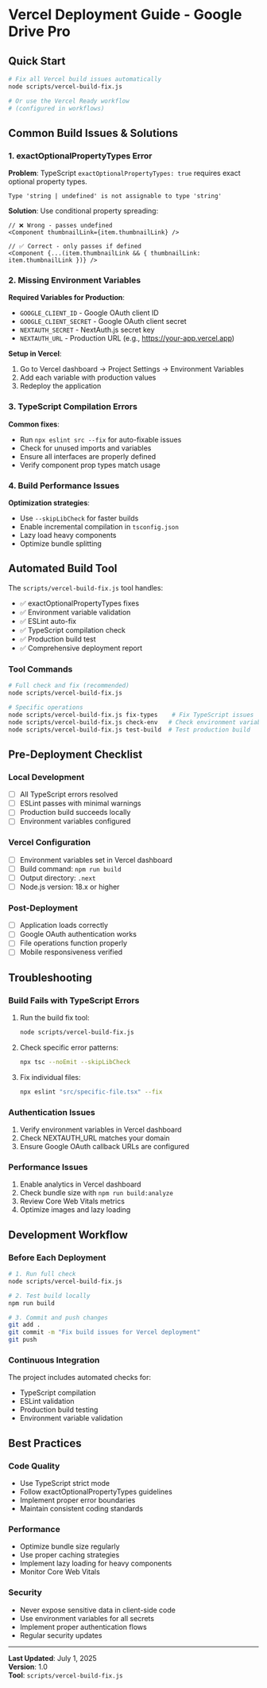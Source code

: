 # Vercel Deployment Guide - Google Drive Pro

## Quick Start

```bash
# Fix all Vercel build issues automatically
node scripts/vercel-build-fix.js

# Or use the Vercel Ready workflow
# (configured in workflows)
```

## Common Build Issues & Solutions

### 1. exactOptionalPropertyTypes Error

**Problem**: TypeScript `exactOptionalPropertyTypes: true` requires exact optional property types.

```
Type 'string | undefined' is not assignable to type 'string'
```

**Solution**: Use conditional property spreading:

```tsx
// ❌ Wrong - passes undefined
<Component thumbnailLink={item.thumbnailLink} />

// ✅ Correct - only passes if defined  
<Component {...(item.thumbnailLink && { thumbnailLink: item.thumbnailLink })} />
```

### 2. Missing Environment Variables

**Required Variables for Production**:
- `GOOGLE_CLIENT_ID` - Google OAuth client ID
- `GOOGLE_CLIENT_SECRET` - Google OAuth client secret  
- `NEXTAUTH_SECRET` - NextAuth.js secret key
- `NEXTAUTH_URL` - Production URL (e.g., https://your-app.vercel.app)

**Setup in Vercel**:
1. Go to Vercel dashboard → Project Settings → Environment Variables
2. Add each variable with production values
3. Redeploy the application

### 3. TypeScript Compilation Errors

**Common fixes**:
- Run `npx eslint src --fix` for auto-fixable issues
- Check for unused imports and variables
- Ensure all interfaces are properly defined
- Verify component prop types match usage

### 4. Build Performance Issues

**Optimization strategies**:
- Use `--skipLibCheck` for faster builds
- Enable incremental compilation in `tsconfig.json`
- Lazy load heavy components
- Optimize bundle splitting

## Automated Build Tool

The `scripts/vercel-build-fix.js` tool handles:

- ✅ exactOptionalPropertyTypes fixes
- ✅ Environment variable validation  
- ✅ ESLint auto-fix
- ✅ TypeScript compilation check
- ✅ Production build test
- ✅ Comprehensive deployment report

### Tool Commands

```bash
# Full check and fix (recommended)
node scripts/vercel-build-fix.js

# Specific operations
node scripts/vercel-build-fix.js fix-types    # Fix TypeScript issues
node scripts/vercel-build-fix.js check-env   # Check environment variables
node scripts/vercel-build-fix.js test-build  # Test production build
```

## Pre-Deployment Checklist

### Local Development
- [ ] All TypeScript errors resolved
- [ ] ESLint passes with minimal warnings
- [ ] Production build succeeds locally
- [ ] Environment variables configured

### Vercel Configuration
- [ ] Environment variables set in Vercel dashboard
- [ ] Build command: `npm run build` 
- [ ] Output directory: `.next`
- [ ] Node.js version: 18.x or higher

### Post-Deployment
- [ ] Application loads correctly
- [ ] Google OAuth authentication works
- [ ] File operations function properly
- [ ] Mobile responsiveness verified

## Troubleshooting

### Build Fails with TypeScript Errors

1. Run the build fix tool:
   ```bash
   node scripts/vercel-build-fix.js
   ```

2. Check specific error patterns:
   ```bash
   npx tsc --noEmit --skipLibCheck
   ```

3. Fix individual files:
   ```bash
   npx eslint "src/specific-file.tsx" --fix
   ```

### Authentication Issues

1. Verify environment variables in Vercel dashboard
2. Check NEXTAUTH_URL matches your domain
3. Ensure Google OAuth callback URLs are configured

### Performance Issues

1. Enable analytics in Vercel dashboard
2. Check bundle size with `npm run build:analyze`
3. Review Core Web Vitals metrics
4. Optimize images and lazy loading

## Development Workflow

### Before Each Deployment

```bash
# 1. Run full check
node scripts/vercel-build-fix.js

# 2. Test build locally
npm run build

# 3. Commit and push changes
git add .
git commit -m "Fix build issues for Vercel deployment"
git push
```

### Continuous Integration

The project includes automated checks for:
- TypeScript compilation
- ESLint validation  
- Production build testing
- Environment variable validation

## Best Practices

### Code Quality
- Use TypeScript strict mode
- Follow exactOptionalPropertyTypes guidelines
- Implement proper error boundaries
- Maintain consistent coding standards

### Performance
- Optimize bundle size regularly
- Use proper caching strategies
- Implement lazy loading for heavy components
- Monitor Core Web Vitals

### Security
- Never expose sensitive data in client-side code
- Use environment variables for all secrets
- Implement proper authentication flows
- Regular security updates

---

**Last Updated**: July 1, 2025  
**Version**: 1.0  
**Tool**: `scripts/vercel-build-fix.js`